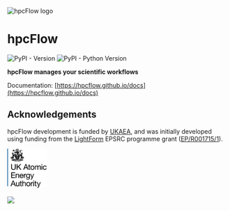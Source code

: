 <img src="https://hpcflow.github.io/docs/stable/_static/images/logo-v2.png" width="250" alt="hpcFlow logo"/>

# hpcFlow

![PyPI - Version](https://img.shields.io/pypi/v/hpcflow-new2) ![PyPI - Python Version](https://img.shields.io/pypi/pyversions/hpcflow-new2)

**hpcFlow manages your scientific workflows**

Documentation: [https://hpcflow.github.io/docs](https://hpcflow.github.io/docs)

## Acknowledgements

hpcFlow development is funded by [UKAEA](https://www.gov.uk/government/organisations/uk-atomic-energy-authority), and was initially developed using funding from the [LightForm](https://lightform.org.uk/) EPSRC programme grant ([EP/R001715/1](https://gow.epsrc.ukri.org/NGBOViewGrant.aspx?GrantRef=EP/R001715/1)).

<img src="docs/source/_static/images/UKAEA_logo.png" width="90"/>
<br/><br/>
<img src="https://lightform-group.github.io/wiki/assets/images/site/lightform-logo.png" width="150"/>
